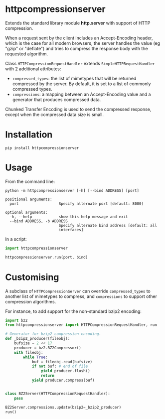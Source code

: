 # httpcompressionserver

Extends the standard library module __http.server__ with support of HTTP
compression.

When a request sent by the client includes an Accept-Encoding header, which is
the case for all modern browsers, the server handles the value (eg "gzip" or
"deflate") and tries to compress the response body with the requested
algorithm.

Class `HTTPCompressionRequestHandler` extends `SimpleHTTPRequestHandler` with
2 additional attributes:

- `compressed_types`: the list of mimetypes that will be returned compressed by
  the server. By default, it is set to a list of commonly compressed types.
- `compressions`: a mapping between an Accept-Encoding value and a generator
  that produces compressed data.

Chunked Transfer Encoding is used to send the compressed response, except when
the compressed data size is small.

# Installation

`pip install httpcompressionserver`

# Usage

From the command line:

    python -m httpcompressionserver [-h] [--bind ADDRESS] [port]

    positional arguments:
      port                  Specify alternate port [default: 8000]

    optional arguments:
      -h, --help            show this help message and exit
      --bind ADDRESS, -b ADDRESS
                            Specify alternate bind address [default: all
                            interfaces]

In a script:

```python
import httpcompressionserver

httpcompressionserver.run(port, bind)
```

# Customising

A subclass of `HTTPCompressionServer` can override `compressed_types` to
another list of mimetypes to compress, and `compressions` to support other
compression algorithms.

For instance, to add support for the non-standard bzip2 encoding:

```python
import bz2
from httpcompressionserver import HTTPCompressionRequestHandler, run

# Generator for bzip2 compression encoding.
def _bzip2_producer(fileobj):
    bufsize = 2 << 17
    producer = bz2.BZ2Compressor()
    with fileobj:
        while True:
            buf = fileobj.read(bufsize)
            if not buf: # end of file
                yield producer.flush()
                return
            yield producer.compress(buf)


class BZ2Server(HTTPCompressionRequestHandler):
    pass

BZ2Server.compressions.update(bzip2=_bzip2_producer)
run()
```
